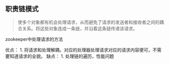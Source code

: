 ## 职责链模式

> 使多个对象都有机会处理请求，从而避免了请求的发送者和接收者之间的耦合关系。将这些对象连成一条链，并沿着这条链传递该请求。



zookeeper中处理请求的方法

优点：
    1. 将请求和处理解耦。对应的处理器处理请求对应的请求内容便可，不需要知道请求的全貌。
缺点：
    1. 处理链的遍历，性能问题